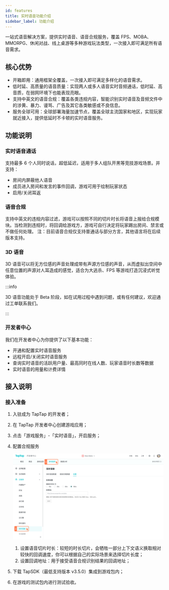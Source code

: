 ```yaml
---
id: features
title: 实时语音功能介绍
sidebar_label: 功能介绍
---
```


一站式语音解决方案，提供实时语音、语音合规服务，覆盖 FPS、MOBA、MMORPG、休闲对战、线上桌游等多种游戏玩法类型，一次接入即可满足所有语音需求。

## 核心优势

- 开箱即用：通用框架全覆盖，一次接入即可满足多样化的语音需求。
- 低时延、高质量的语音质量：实现两人或多人语音实时音频通话，低时延、高音质，在弱网环境下也能表现亮眼。
- 支持中英文的语音合规：覆盖各类违规内容，智能识别实时语音及音频文件中的涉黄、暴力、谩骂、广告及其它各类敏感或不良信息。
- 服务全球可用：全球部署海量加速节点，覆盖全球主流国家和地区，实现玩家就近接入，提供低延时不卡顿的实时语音服务。

## 功能说明

### 实时语音通话

支持最多 6 个人同时说话，超低延迟，适用于多人组队开黑等竞技游戏场景。并支持：

- 房间内屏蔽他人语音
- 成员进入房间和发言的事件回调，游戏可用于绘制玩家状态
- 启用/关闭耳返

### 语音合规

支持中英文的违规内容过滤，游戏可以按照不同的切片时长将语音上报给合规模块。当检测到违规时，将回调给游戏方，游戏可自行决定将玩家踢出房间、禁言或不做任何处理。
注：目前语音合规仅支持普通话与部分方言，其他语言将在后续版本支持。

### 3D 语音

3D 语音可以将无方位感的声音处理成带有声源方位感的声音，从而虚拟出空间中任意位置的声源对人耳造成的感觉，适合为大逃杀、FPS 等游戏打造沉浸式听觉体验。

:::info

3D 语音功能处于 Beta 阶段，如在试用过程中遇到问题，或有任何建议，欢迎通过工单联系我们。

:::

### 开发者中心

我们在开发者中心为你提供了以下基本功能：

- 开通和配置实时语音服务
- 远程开启/关闭实时语音服务
- 查询实时语音的活跃用户量、最高同时在线人数、玩家语音时长数等数据
- 实时语音的用量和计费详情

## 接入说明

### 接入准备

1. 入驻成为 TapTap 的开发者；

2. 在 TapTap 开发者中心创建游戏应用；

3. 点击「游戏服务」-「实时语音」，开启服务；

4. 配置合规服务

   ![Screen-Shot-RTC-Console](/img/rtc-console.png)

   1. 设置语音切片时长：较短的时长切片，会牺牲一部分上下文语义换取相对较快的回调速度，你可以根据自己的实际场景来选择切片长度；
   2. 设置回调地址：用于接受语音合规识别结果的回调地址；

5. 下载 TapSDK（最低支持版本 v3.5.0）集成到游戏包内；

6. 在游戏的测试包内进行测试验收。

